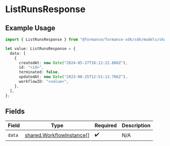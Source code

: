 # ListRunsResponse

## Example Usage

```typescript
import { ListRunsResponse } from "@formance/formance-sdk/sdk/models/shared";

let value: ListRunsResponse = {
  data: [
    {
      createdAt: new Date("2024-05-27T16:12:22.860Z"),
      id: "<id>",
      terminated: false,
      updatedAt: new Date("2023-08-25T12:51:13.766Z"),
      workflowID: "<value>",
    },
  ],
};
```

## Fields

| Field                                                                       | Type                                                                        | Required                                                                    | Description                                                                 |
| --------------------------------------------------------------------------- | --------------------------------------------------------------------------- | --------------------------------------------------------------------------- | --------------------------------------------------------------------------- |
| `data`                                                                      | [shared.WorkflowInstance](../../../sdk/models/shared/workflowinstance.md)[] | :heavy_check_mark:                                                          | N/A                                                                         |